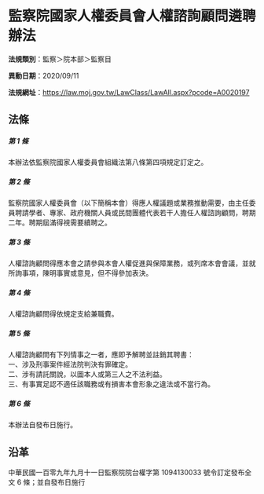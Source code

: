 # 監察院國家人權委員會人權諮詢顧問遴聘辦法




**法規類別**：監察＞院本部＞監察目

**異動日期**：2020/09/11  

**法規網址**：https://law.moj.gov.tw/LawClass/LawAll.aspx?pcode=A0020197



## 法條
##### 第 1 條
本辦法依監察院國家人權委員會組織法第八條第四項規定訂定之。

##### 第 2 條
監察院國家人權委員會（以下簡稱本會）得應人權議題或業務推動需要，由主任委員聘請學者、專家、政府機關人員或民間團體代表若干人擔任人權諮詢顧問，聘期二年。聘期屆滿得視需要續聘之。

##### 第 3 條
人權諮詢顧問得應本會之請參與本會人權促進與保障業務，或列席本會會議，並就所詢事項，陳明事實或意見，但不得參加表決。

##### 第 4 條
人權諮詢顧問得依規定支給兼職費。

##### 第 5 條
人權諮詢顧問有下列情事之一者，應即予解聘並註銷其聘書：  
一、涉及刑事案件經法院判決有罪確定。  
二、涉有請託關說，以圖本人或第三人之不法利益。  
三、有事實足認不適任該職務或有損害本會形象之違法或不當行為。

##### 第 6 條
本辦法自發布日施行。

## 沿革
中華民國一百零九年九月十一日監察院院台權字第 1094130033 號令訂定發布全文 6  條；並自發布日施行
